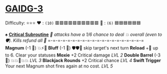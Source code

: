 # [**__GAIDG-3__**](<https://www.youtube.com/watch?v=UFFa0QoHWvE>) 
Difficulty: ⭐⭐⭐
:heart: : `(10)` :red_square::red_square::red_square::red_square::red_square::red_square::red_square::red_square::red_square::red_square: 
:large_blue_diamond: : `(6)`   :blue_square::blue_square::blue_square::blue_square::blue_square::blue_square:

:spades:  [**Critical Subroutine**](https://media.discordapp.net/attachments/1056365502101979146/1168052055672377394/gaidge-3.png?ex=65505c3f&is=653de73f&hm=4433ca1e8f21d42346a7e2adbbdc13769dd42bd80e5970fd76c7e1a1356f9cc2&=&width=673&height=673)
*:dart: attacks have a 1/6 chance to deal :boom: overall (even to :shield:). Kills refund all :large_blue_diamond:*
=-=-=-=-=-=-=-=-=-=-=-=-=-=-=-=-=-=-=-=
**Magnum** (-1 :large_blue_diamond:) :boom::zap::dart: 
**Bluff** (-1 :large_blue_diamond:) :shield::shield::twisted_rightwards_arrows: skip target's next turn
**Reload**  +:large_blue_diamond: up to 6. Clear your statuses
**Moxie** +2 Critical damage *LVL 2*
**Double Barrel** (-3 :large_blue_diamond:) :boom::boom::twisted_rightwards_arrows::boom::boom: *LVL 3*
**Blackjack Rounds** +2 Critical chance *LVL 4*
**Swift Trigger** Your next Magnum shot fires again at no cost. *LVL 5*

